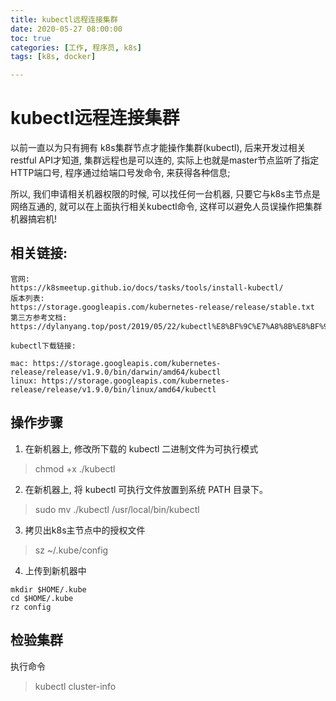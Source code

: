 ```yaml
---
title: kubectl远程连接集群
date: 2020-05-27 08:00:00
toc: true
categories: [工作, 程序员, k8s]
tags: [k8s, docker]

---
```



# kubectl远程连接集群
以前一直以为只有拥有 k8s集群节点才能操作集群(kubectl), 后来开发过相关restful API才知道, 集群远程也是可以连的, 实际上也就是master节点监听了指定HTTP端口号, 程序通过给端口号发命令, 来获得各种信息;

所以, 我们申请相关机器权限的时候, 可以找任何一台机器, 只要它与k8s主节点是网络互通的, 就可以在上面执行相关kubectl命令, 这样可以避免人员误操作把集群机器搞宕机!

## 相关链接: 
```
官网: 
https://k8smeetup.github.io/docs/tasks/tools/install-kubectl/
版本列表: 
https://storage.googleapis.com/kubernetes-release/release/stable.txt
第三方参考文档: 
https://dylanyang.top/post/2019/05/22/kubectl%E8%BF%9C%E7%A8%8B%E8%BF%9E%E6%8E%A5%E9%9B%86%E7%BE%A4/
```

`kubectl下载链接: `
```
mac: https://storage.googleapis.com/kubernetes-release/release/v1.9.0/bin/darwin/amd64/kubectl
linux: https://storage.googleapis.com/kubernetes-release/release/v1.9.0/bin/linux/amd64/kubectl
```

## 操作步骤
1. 在新机器上, 修改所下载的 kubectl 二进制文件为可执行模式
> chmod +x ./kubectl
2. 在新机器上, 将 kubectl 可执行文件放置到系统 PATH 目录下。
> sudo mv ./kubectl /usr/local/bin/kubectl
3. 拷贝出k8s主节点中的授权文件 
> sz    ~/.kube/config
4. 上传到新机器中

```
mkdir $HOME/.kube
cd $HOME/.kube
rz config
```

## 检验集群
执行命令
> kubectl cluster-info

